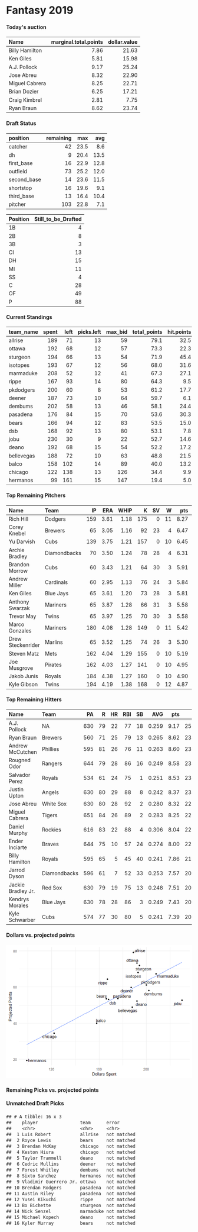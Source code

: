 Fantasy 2019
================

#### Today's auction

| Name           |  marginal.total.points|  dollar.value|
|:---------------|----------------------:|-------------:|
| Billy Hamilton |                   7.86|         21.63|
| Ken Giles      |                   5.81|         15.98|
| A.J. Pollock   |                   9.17|         25.24|
| Jose Abreu     |                   8.32|         22.90|
| Miguel Cabrera |                   8.25|         22.71|
| Brian Dozier   |                   6.25|         17.21|
| Craig Kimbrel  |                   2.81|          7.75|
| Ryan Braun     |                   8.62|         23.74|

#### Draft Status

| position     |  remaining|   max|   avg|
|:-------------|----------:|-----:|-----:|
| catcher      |         42|  23.5|   8.6|
| dh           |          9|  20.4|  13.5|
| first\_base  |         16|  22.9|  12.8|
| outfield     |         73|  25.2|  12.0|
| second\_base |         14|  23.6|  11.5|
| shortstop    |         16|  19.6|   9.1|
| third\_base  |         13|  16.4|  10.4|
| pitcher      |        103|  22.8|   7.1|

| Position |  Still\_to\_be\_Drafted|
|:---------|-----------------------:|
| 1B       |                       4|
| 2B       |                       8|
| 3B       |                       3|
| CI       |                      13|
| DH       |                      15|
| MI       |                      11|
| SS       |                       4|
| C        |                      28|
| OF       |                      49|
| P        |                      88|

#### Current Standings

| team\_name |  spent|  left|  picks.left|  max\_bid|  total\_points|  hit.points|  pitch.points|
|:-----------|------:|-----:|-----------:|---------:|--------------:|-----------:|-------------:|
| allrise    |    189|    71|          13|        59|           79.1|        32.5|          46.6|
| ottawa     |    192|    68|          12|        57|           73.3|        22.3|          51.0|
| sturgeon   |    194|    66|          13|        54|           71.9|        45.4|          26.5|
| isotopes   |    193|    67|          12|        56|           68.0|        31.6|          36.4|
| marmaduke  |    208|    52|          12|        41|           67.3|        27.1|          40.2|
| rippe      |    167|    93|          14|        80|           64.3|         9.5|          54.8|
| pkdodgers  |    200|    60|           8|        53|           61.2|        17.7|          43.5|
| deener     |    187|    73|          10|        64|           59.7|         6.1|          53.6|
| dembums    |    202|    58|          13|        46|           58.1|        24.4|          33.7|
| pasadena   |    176|    84|          15|        70|           53.6|        30.3|          23.3|
| bears      |    166|    94|          12|        83|           53.5|        15.0|          38.5|
| dsb        |    168|    92|          13|        80|           53.1|         7.8|          45.3|
| jobu       |    230|    30|           9|        22|           52.7|        14.6|          38.1|
| deano      |    192|    68|          15|        54|           52.2|        17.2|          35.0|
| bellevegas |    188|    72|          10|        63|           48.8|        21.5|          27.3|
| balco      |    158|   102|          14|        89|           40.0|        13.2|          26.8|
| chicago    |    122|   138|          13|       126|           34.4|         9.9|          24.5|
| hermanos   |     99|   161|          15|       147|           19.4|         5.0|          14.4|

#### Top Remaining Pitchers

| Name              | Team         |   IP|   ERA|  WHIP|    K|   SV|    W|   pts|    dlr|
|:------------------|:-------------|----:|-----:|-----:|----:|----:|----:|-----:|------:|
| Rich Hill         | Dodgers      |  159|  3.61|  1.18|  175|    0|   11|  8.27|  22.78|
| Corey Knebel      | Brewers      |   65|  3.05|  1.16|   92|   23|    4|  6.47|  17.82|
| Yu Darvish        | Cubs         |  139|  3.75|  1.21|  157|    0|   10|  6.45|  17.77|
| Archie Bradley    | Diamondbacks |   70|  3.50|  1.24|   78|   28|    4|  6.31|  17.37|
| Brandon Morrow    | Cubs         |   60|  3.43|  1.21|   64|   30|    3|  5.91|  16.26|
| Andrew Miller     | Cardinals    |   60|  2.95|  1.13|   76|   24|    3|  5.84|  16.08|
| Ken Giles         | Blue Jays    |   65|  3.61|  1.20|   73|   28|    3|  5.81|  15.98|
| Anthony Swarzak   | Mariners     |   65|  3.87|  1.28|   66|   31|    3|  5.58|  15.37|
| Trevor May        | Twins        |   65|  3.97|  1.25|   70|   30|    3|  5.58|  15.35|
| Marco Gonzales    | Mariners     |  180|  4.08|  1.28|  149|    0|   11|  5.42|  14.93|
| Drew Steckenrider | Marlins      |   65|  3.52|  1.25|   74|   26|    3|  5.30|  14.59|
| Steven Matz       | Mets         |  162|  4.04|  1.29|  155|    0|   10|  5.19|  14.28|
| Joe Musgrove      | Pirates      |  162|  4.03|  1.27|  141|    0|   10|  4.95|  13.63|
| Jakob Junis       | Royals       |  184|  4.38|  1.27|  160|    0|   10|  4.90|  13.48|
| Kyle Gibson       | Twins        |  194|  4.19|  1.38|  168|    0|   12|  4.87|  13.41|

#### Top Remaining Hitters

| Name               | Team         |   PA|    R|   HR|  RBI|   SB|    AVG|   pts|    dlr|
|:-------------------|:-------------|----:|----:|----:|----:|----:|------:|-----:|------:|
| A.J. Pollock       | NA           |  630|   79|   22|   77|   18|  0.259|  9.17|  25.24|
| Ryan Braun         | Brewers      |  560|   71|   25|   79|   13|  0.265|  8.62|  23.74|
| Andrew McCutchen   | Phillies     |  595|   81|   26|   76|   11|  0.263|  8.60|  23.68|
| Rougned Odor       | Rangers      |  644|   79|   28|   86|   16|  0.249|  8.58|  23.62|
| Salvador Perez     | Royals       |  534|   61|   24|   75|    1|  0.251|  8.53|  23.49|
| Justin Upton       | Angels       |  630|   80|   29|   88|    8|  0.242|  8.37|  23.03|
| Jose Abreu         | White Sox    |  630|   80|   28|   92|    2|  0.280|  8.32|  22.90|
| Miguel Cabrera     | Tigers       |  651|   84|   26|   89|    2|  0.283|  8.25|  22.71|
| Daniel Murphy      | Rockies      |  616|   83|   22|   88|    4|  0.306|  8.04|  22.14|
| Ender Inciarte     | Braves       |  644|   75|   10|   57|   24|  0.274|  8.00|  22.03|
| Billy Hamilton     | Royals       |  595|   65|    5|   45|   40|  0.241|  7.86|  21.63|
| Jarrod Dyson       | Diamondbacks |  596|   61|    7|   52|   33|  0.253|  7.57|  20.84|
| Jackie Bradley Jr. | Red Sox      |  630|   79|   19|   75|   13|  0.248|  7.51|  20.68|
| Kendrys Morales    | Blue Jays    |  630|   78|   28|   86|    3|  0.249|  7.43|  20.45|
| Kyle Schwarber     | Cubs         |  574|   77|   30|   80|    5|  0.241|  7.39|  20.35|

#### Dollars vs. projected points

![](draftguide_files/figure-markdown_github/unnamed-chunk-8-1.png)

#### Remaining Picks vs. projected points

#### Unmatched Draft Picks

    ## # A tibble: 16 x 3
    ##    player                team      error      
    ##    <chr>                 <chr>     <chr>      
    ##  1 Luis Robert           allrise   not matched
    ##  2 Royce Lewis           bears     not matched
    ##  3 Brendan McKay         chicago   not matched
    ##  4 Keston Hiura          chicago   not matched
    ##  5 Taylor Trammell       deano     not matched
    ##  6 Cedric Mullins        deener    not matched
    ##  7 Forest Whitley        dembums   not matched
    ##  8 Sixto Sanchez         hermanos  not matched
    ##  9 Vladimir Guerrero Jr. ottawa    not matched
    ## 10 Brendan Rodgers       pasadena  not matched
    ## 11 Austin Riley          pasadena  not matched
    ## 12 Yusei Kikuchi         rippe     not matched
    ## 13 Bo Bichette           sturgeon  not matched
    ## 14 Nick Senzel           marmaduke not matched
    ## 15 Michael Kopech        deano     not matched
    ## 16 Kyler Murray          bears     not matched
